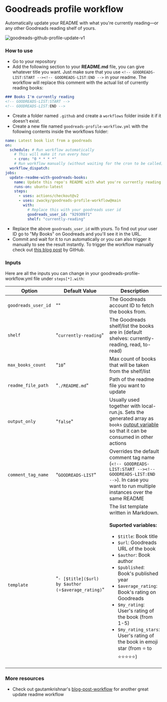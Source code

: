 # Goodreads profile workflow

Automatically update your README with what you're currently reading—or any other Goodreads reading shelf of yours.

![goodreads-github-profile-update-v1](https://user-images.githubusercontent.com/1093032/112973602-d3662f80-9151-11eb-9a94-6c05eadba362.png)

### How to use
- Go to your repository
- Add the following section to your **README.md** file, you can give whatever title you want. Just make sure that you use `<!-- GOODREADS-LIST:START --><!-- GOODREADS-LIST:END -->` in your readme. The workflow will replace this comment with the actual list of currently reading books: 

```markdown
### Books I'm currently reading
<!-- GOODREADS-LIST:START -->
<!-- GOODREADS-LIST:END -->
```

- Create a folder named `.github` and create a `workflows` folder inside it if it doesn't exist.
- Create a new file named `goodreads-profile-workflow.yml` with the following contents inside the workflows folder:

```yaml
name: Latest book list from a goodreads
on:
  schedule: # Run workflow automatically
    # This will make it run every hour
    - cron: "0 * * * *"
    # Run workflow manually (without waiting for the cron to be called), through the Github Actions Workflow page directly
  workflow_dispatch:
jobs:
  update-readme-with-goodreads-books:
    name: Update this repo's README with what you're currently reading
    runs-on: ubuntu-latest
    steps:
      - uses: actions/checkout@v2
      - uses: zwacky/goodreads-profile-workflow@main
        with:
          # Replace this with your goodreads user id
          goodreads_user_id: "92930971"
          shelf: "currently-reading"
```

- Replace the above `goodreads_user_id` with yours. To find out your user ID go to "My Books" on Goodreads and you'll see it in the URL.
- Commit and wait for it to run automatically or you can also trigger it manually to see the result instantly. To trigger the workflow manually check out [this blog post](https://github.blog/changelog/2020-07-06-github-actions-manual-triggers-with-workflow_dispatch/) by GitHub.

### Inputs

Here are all the inputs you can change in your goodreads-profile-workflow.yml file under `steps[*].with`:

| Option | Default Value | Description | Required |
|--------|--------|--------|--------|
| `goodreads_user_id` | "" | The Goodreads account ID to fetch the books from. | Yes |
| `shelf` | "`currently-reading`" | The Goodreads shelf/list the books are in (default shelves: currently-reading, read, to-read) | No |
| `max_books_count` | "`10`" | Max count of books that will be taken from the shelf/list | No |
| `readme_file_path` | "`./README.md`" | Path of the readme file you want to update | No |
| `output_only` | "`false`" | Usually used together with local-run.js. Sets the generated array as `books` [output variable](https://docs.github.com/en/actions/reference/workflow-syntax-for-github-actions#jobsjob_idoutputs) so that it can be consumed in other actions | No |
| `comment_tag_name` | "`GOODREADS-LIST`" | Overrides the default comment tag name (`<!-- GOODREADS-LIST:START --><!-- GOODREADS-LIST:END -->`). In case you want to run multiple instances over the same README | No |
| `template` | "`- [$title]($url) by $author (⭐️$average_rating)`" | The list template written in Markdown.<br><br>**Suported variables:**<br><ul><li>`$title`: Book title</li><li>`$url`: Goodreads URL of the book</li><li>`$author`: Book author</li><li>`$published`: Book's published year</li><li>`$average_rating`: Book's rating on Goodreads</li><li>`$my_rating`: User's rating of the book (from 1-5)</li><li>`$my_rating_stars`: User's rating of the book in emoji star (from ⭐️ to ⭐️⭐️⭐️⭐️⭐️)</li></ul>  | No |

### More resources
- Check out gautamkrishnar's [blog-post-workflow](https://github.com/gautamkrishnar/blog-post-workflow) for another great update readme workflow
